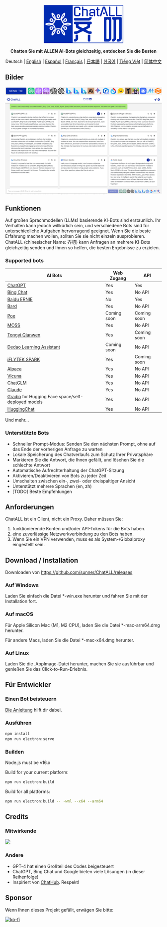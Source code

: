 <div align="center">
   <img src="src/assets/logo-cover.png" width=256></img>
   <p><strong>Chatten Sie mit ALLEN AI-Bots gleichzeitig, entdecken Sie die Besten</strong></p>

Deutsch | [English](README.md) | [Español](README_ES-ES.md) | [Français](README_FR-FR.md) | [日本語](README_JA-JP.md) | [한국어](README_KO-KR.md) | [Tiếng Việt](README_VI-VN.md) | [简体中文](README_ZH-CN.md)

</div>

## Bilder

![Bilder](screenshots/screenshot-2.png?raw=true)
![Bilder](screenshots/screenshot-1.png?raw=true)

## Funktionen

Auf großen Sprachmodellen (LLMs) basierende KI-Bots sind erstaunlich. Ihr Verhalten kann jedoch willkürlich sein, und verschiedene Bots sind für unterschiedliche Aufgaben hervorragend geeignet. Wenn Sie die beste Erfahrung machen wollen, sollten Sie sie nicht einzeln ausprobieren. ChatALL (chinesischer Name: 齐叨) kann Anfragen an mehrere KI-Bots gleichzeitig senden und Ihnen so helfen, die besten Ergebnisse zu erzielen.

### Supported bots

| AI Bots                                                                   | Web Zugang  | API         |
| ------------------------------------------------------------------------- | ----------- | ----------- |
| [ChatGPT](https://chat.openai.com)                                        | Yes         | Yes         |
| [Bing Chat](https://www.bing.com/new)                                     | Yes         | No API      |
| [Baidu ERNIE](https://yiyan.baidu.com/)                                   | No          | Yes         |
| [Bard](https://bard.google.com/)                                          | Yes         | No API      |
| [Poe](https://poe.com/)                                                   | Coming soon | Coming soon |
| [MOSS](https://moss.fastnlp.top/)                                         | Yes         | No API      |
| [Tongyi Qianwen](http://tongyi.aliyun.com/)                               | Yes         | Coming soon |
| [Dedao Learning Assistant](https://ai.dedao.cn/)                          | Coming soon | No API      |
| [iFLYTEK SPARK](http://xinghuo.xfyun.cn/)                                 | Yes         | Coming soon |
| [Alpaca](https://crfm.stanford.edu/2023/03/13/alpaca.html)                | Yes         | No API      |
| [Vicuna](https://lmsys.org/blog/2023-03-30-vicuna/)                       | Yes         | No API      |
| [ChatGLM](https://chatglm.cn/blog)                                        | Yes         | No API      |
| [Claude](https://www.anthropic.com/index/introducing-claude)              | Yes         | No API      |
| [Gradio](https://gradio.app/) for Hugging Face space/self-deployed models | Yes         | No API      |
| [HuggingChat](https://huggingface.co/chat/)                               | Yes         | No API      |

Und mehr...

### Unterstützte Bots

- Schneller Prompt-Modus: Senden Sie den nächsten Prompt, ohne auf das Ende der vorherigen Anfrage zu warten
- Lokale Speicherung des Chatverlaufs zum Schutz Ihrer Privatsphäre
- Markieren Sie die Antwort, die Ihnen gefällt, und löschen Sie die schlechte Antwort
- Automatische Aufrechterhaltung der ChatGPT-Sitzung
- Aktivieren/Deaktivieren von Bots zu jeder Zeit
- Umschalten zwischen ein-, zwei- oder dreispaltiger Ansicht
- Unterstützt mehrere Sprachen (en, zh)
- [TODO] Beste Empfehlungen

## Anforderungen

ChatALL ist ein Client, nicht ein Proxy. Daher müssen Sie:

1. funktionierende Konten und/oder API-Tokens für die Bots haben.
2. eine zuverlässige Netzwerkverbindung zu den Bots haben.
3. Wenn Sie ein VPN verwenden, muss es als System-/Globalproxy eingestellt sein.

## Download / Installation

Downloaden von https://github.com/sunner/ChatALL/releases

### Auf Windows

Laden Sie einfach die Datei \*-win.exe herunter und fahren Sie mit der Installation fort.

### Auf macOS

Für Apple Silicon Mac (M1, M2 CPU), laden Sie die Datei \*-mac-arm64.dmg herunter.

Für andere Macs, laden Sie die Datei \*-mac-x64.dmg herunter.

### Auf Linux

Laden Sie die .AppImage-Datei herunter, machen Sie sie ausführbar und genießen Sie das Click-to-Run-Erlebnis.

## Für Entwickler

### Einen Bot beisteuern

[Die Anleitung](https://github.com/sunner/ChatALL/wiki/%E5%A6%82%E4%BD%95%E6%B7%BB%E5%8A%A0%E4%B8%80%E4%B8%AA%E6%96%B0%E7%9A%84-AI-%E5%AF%B9%E8%AF%9D%E6%9C%BA%E5%99%A8%E4%BA%BA) hilft dir dabei.

### Ausführen

```bash
npm install
npm run electron:serve
```

### Builden

Node.js must be v16.x

Build for your current platform:

```bash
npm run electron:build
```

Build for all platforms:

```bash
npm run electron:build -- -wml --x64 --arm64
```

## Credits

### Mitwirkende

<a href="https://github.com/sunner/ChatALL/graphs/contributors">
  <img src="https://contrib.rocks/image?repo=sunner/ChatALL" />
</a>

### Andere

- GPT-4 hat einen Großteil des Codes beigesteuert
- ChatGPT, Bing Chat und Google bieten viele Lösungen (in dieser Reihenfolge)
- Inspiriert von [ChatHub](https://github.com/chathub-dev/chathub). Respekt!

## Sponsor

Wenn Ihnen dieses Projekt gefällt, erwägen Sie bitte:

[![ko-fi](https://ko-fi.com/img/githubbutton_sm.svg)](https://ko-fi.com/F1F8KZJGJ)
